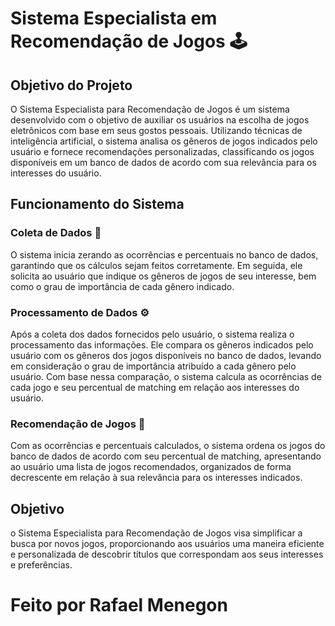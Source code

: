 # Sistema Especialista em Recomendação de Jogos 🕹️

## Objetivo do Projeto

O Sistema Especialista para Recomendação de Jogos é um sistema desenvolvido com o objetivo de auxiliar os usuários na escolha de jogos eletrônicos com base em seus gostos pessoais. Utilizando técnicas de inteligência artificial, o sistema analisa os gêneros de jogos indicados pelo usuário e fornece recomendações personalizadas, classificando os jogos disponíveis em um banco de dados de acordo com sua relevância para os interesses do usuário.

## Funcionamento do Sistema

### Coleta de Dados 📩

O sistema inicia zerando as ocorrências e percentuais no banco de dados, garantindo que os cálculos sejam feitos corretamente. Em seguida, ele solicita ao usuário que indique os gêneros de jogos de seu interesse, bem como o grau de importância de cada gênero indicado.

### Processamento de Dados ⚙

Após a coleta dos dados fornecidos pelo usuário, o sistema realiza o processamento das informações. Ele compara os gêneros indicados pelo usuário com os gêneros dos jogos disponíveis no banco de dados, levando em consideração o grau de importância atribuído a cada gênero pelo usuário. Com base nessa comparação, o sistema calcula as ocorrências de cada jogo e seu percentual de matching em relação aos interesses do usuário.

### Recomendação de Jogos 💌

Com as ocorrências e percentuais calculados, o sistema ordena os jogos do banco de dados de acordo com seu percentual de matching, apresentando ao usuário uma lista de jogos recomendados, organizados de forma decrescente em relação à sua relevância para os interesses indicados.

## Objetivo

o Sistema Especialista para Recomendação de Jogos visa simplificar a busca por novos jogos, proporcionando aos usuários uma maneira eficiente e personalizada de descobrir títulos que correspondam aos seus interesses e preferências.

# Feito por Rafael Menegon
